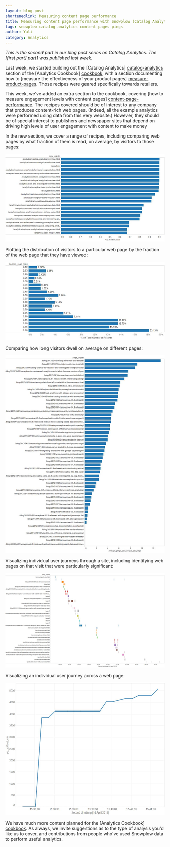```yaml
---
layout: blog-post
shortenedlink: Measuring content page performance
title: Measuring content page performance with Snowplow (Catalog Analytics part 2)
tags: snowplow catalog analytics content pages pings
author: Yali
category: Analytics
---
```


*This is the second part in our blog post series on Catalog Analytics. The [first part] [part1] was published last week.*

Last week, we started building out the [Catalog Analytics] [catalog-analytics] section of the [Analytics Cookbook] [cookbook], with a section documenting how to [measure the effectiveness of your product pages] [measure-product-pages]. Those recipes were geared specifically towards retailers.

This week, we've added an extra section to the cookbook, covering [how to measure engagement levels with content pages] [content-page-performance]. The recipes covered should be of interest to any company that produces content-rich web pages. (Indeed, all the example analytics were performed using data from this very website.) However, they should be of special interest to publishers and newspaper sites that depend on driving high levels of user engagement with content to make money

In the new section, we cover a range of recipes, including comparing web pages by what fraction of them is read, on average, by visitors to those pages:

<a href="/static/img/analytics/catalog-analytics/content-page-performance/fraction-of-web-page-read.jpg"><img src="/static/img/analytics/catalog-analytics/content-page-performance/fraction-of-web-page-read.jpg" /></a>

Plotting the distribution of visitors to a particular web page by the fraction of the web page that they have viewed:

<!--more-->

<a href="/static/img/analytics/catalog-analytics/content-page-performance/distribution-of-readers-by-fraction-of-hive-udf-post-read.jpg"><img src="/static/img/analytics/catalog-analytics/content-page-performance/distribution-of-readers-by-fraction-of-hive-udf-post-read.jpg" /></a>

Comparing how long visitors dwell on average on different pages:

<a href="/static/img/analytics/catalog-analytics/content-page-performance/average-pings-per-page-blog-only.jpg"><img src="/static/img/analytics/catalog-analytics/content-page-performance/average-pings-per-page-blog-only.jpg"></a>

Visualizing individual user journeys through a site, including identifying web pages on that visit that were particularly significant:

<a href="/static/img/analytics/catalog-analytics/content-page-performance/customer-journey-1.jpg"><img src="/static/img/analytics/catalog-analytics/content-page-performance/customer-journey-1.jpg" /></a>

Visualizing an individual user journey across a web page:

<a href="/static/img/analytics/catalog-analytics/content-page-performance/tableau-visualization-2.JPG"><img src="/static/img/analytics/catalog-analytics/content-page-performance/tableau-visualization-2.JPG"></a>

We have much more content planned for the [Analytics Cookbook] [cookbook]. As always, we invite suggestions as to the type of analysis you'd like us to cover, and contributions from people who've used Snowplow data to perform useful analytics. 


[catalog-analytics]: /analytics/catalog-analytics/overview.html
[cookbook]: /analytics/index.html
[measure-product-pages]: /analytics/catalog-analytics/measuring-and-comparing-product-page-performance.html
[content-page-performance]: /analytics/catalog-analytics/measuring-and-comparing-content-page-performance.html
[part1]: /blog/2013/04/12/online-catalog-analytics-with-snowplow/
